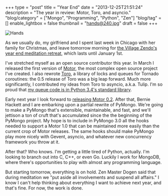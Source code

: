 +++
type = "post"
title = "Year End"
date = "2013-12-25T21:51:24"
description = "The year in review: Motor, Toro, and asyncio."
"blog/category" = ["Mongo", "Programming", "Python", "Zen"]
"blog/tag" = []
enable_lightbox = false
thumbnail = "hands@240.jpg"
draft = false
+++

<p><img style="display:block; margin-left:auto; margin-right:auto;" src="hands.jpg" alt="Hands" title="Hands" /></p>
<p>As we usually do, my girlfriend and I spent last week in Chicago with her family for Christmas, and leave tomorrow morning for <a href="http://villagezendo.org/2013-year-end/">the Village Zendo's year end meditation retreat</a>, which lasts until January 1st.</p>
<p>I've stretched myself as an open source contributor this year. In March I released the first version of <a href="http://motor.readthedocs.org/en/stable/">Motor</a>, the most complex open source project I've created. I also rewrote <a href="http://toro.readthedocs.org/">Toro</a>, a library of locks and queues for Tornado coroutines: the 0.5 release of Toro was a big leap forward. Much more significantly, I contributed my ideas from Toro to asyncio, a.k.a. Tulip. I'm so proud that <a href="http://hg.python.org/cpython/file/default/Lib/asyncio/queues.py">my queue code is in Python 3.4's standard library</a>.</p>
<p>Early next year I look forward to <a href="/blog/motor-progress-report-the-road-to-0-2/">releasing Motor 0.2</a>. After that, Bernie Hackett and I are embarking upon a partial rewrite of PyMongo. We're going to make a PyMongo that's extensible, maintainable, and fast, and we'll jettison a ton of cruft that's accumulated since the the beginning of the PyMongo project. My hope is to include in PyMongo 3.0 all the hooks needed to support a Motor 1.0 that can be maintained more easily than the current crop of Motor releases. The same hooks should make PyMongo play more nicely with Gevent, asyncio, and whatever new concurrency framework you throw at it.</p>
<p>After that? Who knows. I'm getting a little tired of Python, actually. I'm looking to branch out into C, C++, or even Go. Luckily I work for MongoDB, where there's opportunities to play with almost any programming language.</p>
<p>But starting tomorrow, everything is on hold. Zen Master Dogen said that during meditation we "put aside all involvements and suspend all affairs." I know I can't help thinking about everything I want to achieve next year, and that's fine. For now, the work is done.</p>
    